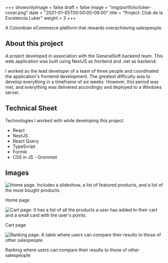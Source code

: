 +++
showonlyimage = false
draft = false
image = "img/portfolio/luker-cover.png"
date = "2021-01-05T00:00:00-06:00"
title = "Project: Club de la Excelencia Luker"
weight = 3
+++

A Colombian eCommerce platform that rewards overachieving salespeople.

<!--more-->

## About this project

A project developed in association with the GeneralSoft backend team. This web application was built using NextJS as frontend and .net as backend.

I worked as the lead developer of a team of three people and coordinated the application's frontend development. The greatest difficulty was to develop everything in a timeframe of six weeks. However, this period was met, and everything was delivered accordingly and deployed to a Windows server.


## Technical Sheet

Technologies I worked with while developing this project.

- React
- NextJS
- React Query
- TypeScript
- Formik
- CSS in JS - Grommet

## Images

![Home page. Includes a slideshow, a list of featured products, and a list of the most bought products.](/img/portfolio/luker/luker-2-home.png)

Home page

![Cart page. It has a list of all the products a user has added to their cart and a small card with the user's points.](/img/portfolio/luker/luker-4-cart.png)

Cart page

![Ranking page. A table where users can compare their results to those of other salespeople.](/img/portfolio/luker/luker-5-ranking.png)

Ranking where users can compare their results to those of other salespeople
